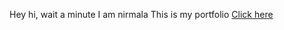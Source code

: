 Hey hi,
wait a minute
I am nirmala
This is my portfolio <a href="https://nirmalakadali.github.io/Nirmalakadali">Click here</a>
